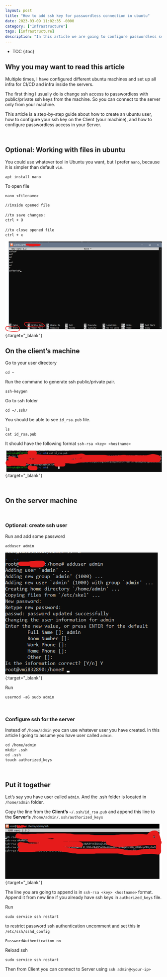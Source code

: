 ```yaml
---
layout: post
title: "How to add ssh key for passwordless connection in ubuntu"
date: 2023-03-09 11:02:35 -0000
category: ["Infrastructure"]
tags: [infrastructure]
description: "In this article we are going to configure passwordless ssh connection from your client machine to the linux server. This is step-by-step guide about how to change standard ssh connection using username and password to only username plus private/public ssh key pair."
---
```


* TOC
{:toc}

<!-- Output copied to clipboard! -->

<!-----

You have some errors, warnings, or alerts. If you are using reckless mode, turn it off to see inline alerts.
* ERRORs: 0
* WARNINGs: 0
* ALERTS: 3

Conversion time: 1.217 seconds.


Using this Markdown file:

1. Paste this output into your source file.
2. See the notes and action items below regarding this conversion run.
3. Check the rendered output (headings, lists, code blocks, tables) for proper
   formatting and use a linkchecker before you publish this page.

Conversion notes:

* Docs to Markdown version 1.0β34
* Fri Mar 10 2023 06:55:54 GMT-0800 (PST)
* Source doc: How to add ssh key for passwordless connection in ubuntu
* This document has images: check for >>>>>  gd2md-html alert:  inline image link in generated source and store images to your server. NOTE: Images in exported zip file from Google Docs may not appear in  the same order as they do in your doc. Please check the images!

----->



## **Why you may want to read this article**

Multiple times, I have configured different ubuntu machines and set up all infra for CI/CD and infra inside the servers.

The first thing I usually do is change ssh access to passwordless with public/private ssh keys from the machine. So you can connect to the server only from your machine.

This article is a step-by-step guide about how to create an ubuntu user, how to configure your ssh key on the Client (your machine), and how to configure passwordless access in your Server.

<br>


## **Optional: Working with files in ubuntu**

You could use whatever tool in Ubuntu you want, but I prefer `nano`, because it is simpler than default `vim`.

```
apt install nano
```

To open file

```
nano <filename>
```

```
//inside opened file

//to save changes: 
ctrl + O

//to close opened file
ctrl + x
```

[![alt_text](/assets/2023-03-09-how-to-add-ssh-key-for-passwordless-connection-in-ubuntu/image4.png "image_tooltip")](/assets/2023-03-09-how-to-add-ssh-key-for-passwordless-connection-in-ubuntu/image4.png "image_tooltip"){:target="_blank"}

## **On the client’s machine**

Go to your user directory

```
cd ~
```

Run the command to generate ssh public/private pair.

```
ssh-keygen
```

Go to ssh folder

```
cd ~/.ssh/
```

You should be able to see `id_rsa.pub` file.

```
ls
cat id_rsa.pub
```

It should have the following format `ssh-rsa <key> <hostname>`


[![alt_text](/assets/2023-03-09-how-to-add-ssh-key-for-passwordless-connection-in-ubuntu/image3.png "image_tooltip")](/assets/2023-03-09-how-to-add-ssh-key-for-passwordless-connection-in-ubuntu/image3.png "image_tooltip"){:target="_blank"}



<br>

## **On the server machine**


<br>

### **Optional: create ssh user**

Run and add some password

```
adduser admin
```


[![alt_text](/assets/2023-03-09-how-to-add-ssh-key-for-passwordless-connection-in-ubuntu/image2.png "image_tooltip")](/assets/2023-03-09-how-to-add-ssh-key-for-passwordless-connection-in-ubuntu/image2.png "image_tooltip"){:target="_blank"}


Run

```
usermod -aG sudo admin
```


<br>

### **Configure ssh for the server**

Instead of `/home/admin` you can use whatever user you have created.
In this article I going to assume you have user called `admin`.

```
cd /home/admin
mkdir .ssh
cd .ssh
touch authorized_keys
```


<br>

## **Put it together**

Let’s say you have user called `admin`. And the .ssh folder is located in `/home/admin` folder.

Copy the line from the  **Client’s** `~/.ssh/id_rsa.pub` and append this line to the **Server’s** `/home/admin/.ssh/authorized_keys`

[![alt_text](/assets/2023-03-09-how-to-add-ssh-key-for-passwordless-connection-in-ubuntu/image1.png "image_tooltip")](/assets/2023-03-09-how-to-add-ssh-key-for-passwordless-connection-in-ubuntu/image1.png "image_tooltip"){:target="_blank"}


The line you are going to append is in  `ssh-rsa <key> <hostname>` format. Append it from new line if you already have ssh keys in `authorized_keys` file.

Run

```
sudo service ssh restart
```

to restrict password ssh authentication uncomment and set this in  `/etc/ssh/sshd_config`

```
PasswordAuthentication no
```

Reload ssh

```
sudo service ssh restart
```

Then from Client you can connect to Server using `ssh admin@<your-ip>`
